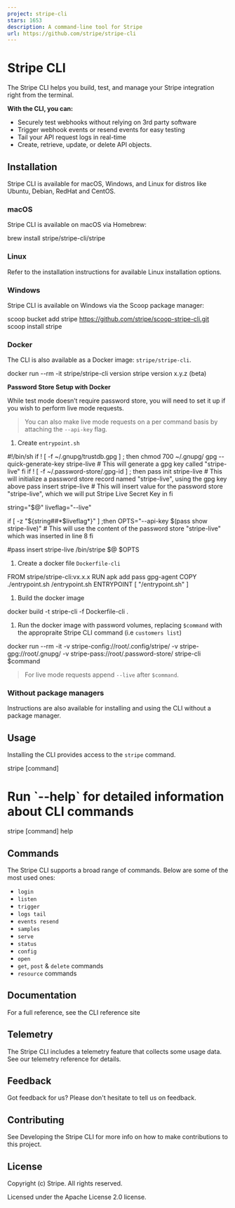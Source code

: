 ```yaml
---
project: stripe-cli
stars: 1653
description: A command-line tool for Stripe
url: https://github.com/stripe/stripe-cli
---
```


Stripe CLI
==========

The Stripe CLI helps you build, test, and manage your Stripe integration right from the terminal.

**With the CLI, you can:**

-   Securely test webhooks without relying on 3rd party software
-   Trigger webhook events or resend events for easy testing
-   Tail your API request logs in real-time
-   Create, retrieve, update, or delete API objects.

Installation
------------

Stripe CLI is available for macOS, Windows, and Linux for distros like Ubuntu, Debian, RedHat and CentOS.

### macOS

Stripe CLI is available on macOS via Homebrew:

brew install stripe/stripe-cli/stripe

### Linux

Refer to the installation instructions for available Linux installation options.

### Windows

Stripe CLI is available on Windows via the Scoop package manager:

scoop bucket add stripe https://github.com/stripe/scoop-stripe-cli.git
scoop install stripe

### Docker

The CLI is also available as a Docker image: `stripe/stripe-cli`.

docker run --rm -it stripe/stripe-cli version
stripe version x.y.z (beta)

**Password Store Setup with Docker**

While test mode doesn’t require password store, you will need to set it up if you wish to perform live mode requests.

> You can also make live mode requests on a per command basis by attaching the `--api-key` flag.

1.  Create `entrypoint.sh`

#!/bin/sh
if ! \[ \-f ~/.gnupg/trustdb.gpg \] ; then
  chmod 700 ~/.gnupg/
  gpg --quick-generate-key stripe-live # This will generate a gpg key called "stripe-live"
fi
if ! \[ \-f ~/.password-store/.gpg-id \] ; then
  pass init stripe-live # This will initialize a password store record named "stripe-live", using the gpg key above
  pass insert stripe-live # This will insert value for the password store "stripe-live", which we will put Stripe Live Secret Key in
fi

string="$@"
liveflag="\--live"

if \[ \-z "${string##\*$liveflag\*}" \] ;then
  OPTS="\--api-key $(pass show stripe-live)" # This will use the content of the password store "stripe-live" which was inserted in line 8
fi

#pass insert stripe-live
/bin/stripe  $@ $OPTS

1.  Create a docker file `Dockerfile-cli`

FROM  stripe/stripe-cli:vx.x.x
RUN  apk  add  pass  gpg-agent
COPY  ./entrypoint.sh  /entrypoint.sh
ENTRYPOINT  \[ "/entrypoint.sh" \]

1.  Build the docker image

docker build -t stripe-cli -f Dockerfile-cli .

1.  Run the docker image with password volumes, replacing `$command` with the appropraite Stripe CLI command (i.e `customers list`)

docker run --rm -it -v stripe-config://root/.config/stripe/ -v stripe-gpg://root/.gnupg/ -v stripe-pass://root/.password-store/ stripe-cli $command

> For live mode requests append `--live` after `$command`.

### Without package managers

Instructions are also available for installing and using the CLI without a package manager.

Usage
-----

Installing the CLI provides access to the `stripe` command.

stripe \[command\]

# Run \`\--help\` for detailed information about CLI commands
stripe \[command\] help

Commands
--------

The Stripe CLI supports a broad range of commands. Below are some of the most used ones:

-   `login`
-   `listen`
-   `trigger`
-   `logs tail`
-   `events resend`
-   `samples`
-   `serve`
-   `status`
-   `config`
-   `open`
-   `get`, `post` & `delete` commands
-   `resource` commands

Documentation
-------------

For a full reference, see the CLI reference site

Telemetry
---------

The Stripe CLI includes a telemetry feature that collects some usage data. See our telemetry reference for details.

Feedback
--------

Got feedback for us? Please don't hesitate to tell us on feedback.

Contributing
------------

See Developing the Stripe CLI for more info on how to make contributions to this project.

License
-------

Copyright (c) Stripe. All rights reserved.

Licensed under the Apache License 2.0 license.
